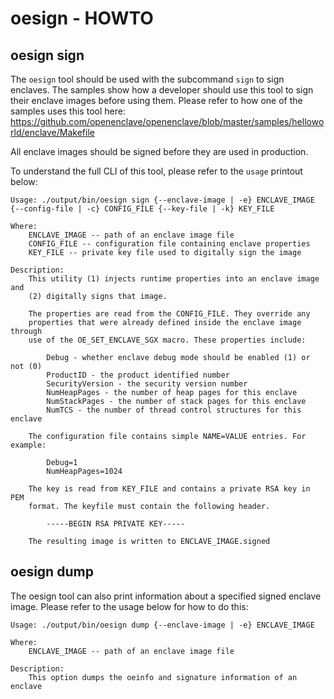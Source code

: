 # oesign - HOWTO

## oesign sign

The `oesign` tool should be used with the subcommand `sign` to sign enclaves. The samples show how a developer should use this tool to sign their enclave images before using them. Please refer to how one of the samples uses this tool here: https://github.com/openenclave/openenclave/blob/master/samples/helloworld/enclave/Makefile

All enclave images should be signed before they are used in production.

To understand the full CLI of this tool, please refer to the `usage` printout below:

```
Usage: ./output/bin/oesign sign {--enclave-image | -e} ENCLAVE_IMAGE {--config-file | -c} CONFIG_FILE {--key-file | -k} KEY_FILE

Where:
    ENCLAVE_IMAGE -- path of an enclave image file
    CONFIG_FILE -- configuration file containing enclave properties
    KEY_FILE -- private key file used to digitally sign the image

Description:
    This utility (1) injects runtime properties into an enclave image and
    (2) digitally signs that image.

    The properties are read from the CONFIG_FILE. They override any
    properties that were already defined inside the enclave image through
    use of the OE_SET_ENCLAVE_SGX macro. These properties include:

        Debug - whether enclave debug mode should be enabled (1) or not (0)
        ProductID - the product identified number
        SecurityVersion - the security version number
        NumHeapPages - the number of heap pages for this enclave
        NumStackPages - the number of stack pages for this enclave
        NumTCS - the number of thread control structures for this enclave

    The configuration file contains simple NAME=VALUE entries. For example:

        Debug=1
        NumHeapPages=1024

    The key is read from KEY_FILE and contains a private RSA key in PEM
    format. The keyfile must contain the following header.

        -----BEGIN RSA PRIVATE KEY-----

    The resulting image is written to ENCLAVE_IMAGE.signed
```

## oesign dump

The oesign tool can also print information about a specified signed enclave image. Please refer to the usage below for how to do this:

```
Usage: ./output/bin/oesign dump {--enclave-image | -e} ENCLAVE_IMAGE

Where:
    ENCLAVE_IMAGE -- path of an enclave image file

Description:
    This option dumps the oeinfo and signature information of an enclave
```
